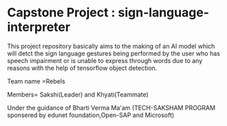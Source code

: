 # Capstone Project : sign-language-interpreter

This project repository basically aims to the making of an AI model which will detct the sign language gestures being performed by the user who has speech impairment or is unable to express through words due to any reasons with the help of tensorflow object detection.

Team name =Rebels

Members= Sakshi(Leader) and Khyati(Teammate)

Under the guidance of Bharti Verma Ma'am
(TECH-SAKSHAM PROGRAM sponsered by edunet foundation,Open-SAP and Microsoft)

